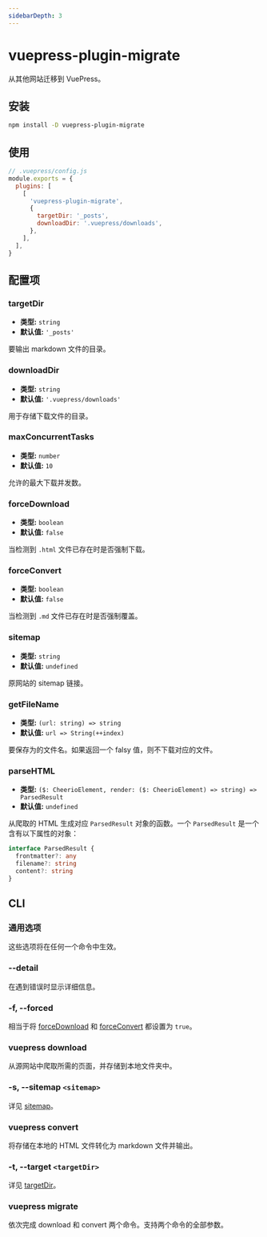 ```yaml
---
sidebarDepth: 3
---
```


# vuepress-plugin-migrate <GitHubLink repo="vuepress/vuepress-plugin-migrate"/>

从其他网站迁移到 VuePress。

## 安装

```sh
npm install -D vuepress-plugin-migrate
```

## 使用

```js
// .vuepress/config.js
module.exports = {
  plugins: [
    [
      'vuepress-plugin-migrate',
      {
        targetDir: '_posts',
        downloadDir: '.vuepress/downloads',
      },
    ],
  ],
}
```

## 配置项

### targetDir

- **类型:** `string`
- **默认值:** `'_posts'`

要输出 markdown 文件的目录。

### downloadDir

- **类型:** `string`
- **默认值:** `'.vuepress/downloads'`

用于存储下载文件的目录。

### maxConcurrentTasks

- **类型:** `number`
- **默认值:** `10`

允许的最大下载并发数。

### forceDownload

- **类型:** `boolean`
- **默认值:** `false`

当检测到 `.html` 文件已存在时是否强制下载。

### forceConvert

- **类型:** `boolean`
- **默认值:** `false`

当检测到 `.md` 文件已存在时是否强制覆盖。

### sitemap

- **类型:** `string`
- **默认值:** `undefined`

原网站的 sitemap 链接。

### getFileName

- **类型:** `(url: string) => string`
- **默认值:** `url => String(++index)`

要保存为的文件名。如果返回一个 falsy 值，则不下载对应的文件。

### parseHTML

- **类型:** `($: CheerioElement, render: ($: CheerioElement) => string) => ParsedResult`
- **默认值:** `undefined`

从爬取的 HTML 生成对应 `ParsedResult` 对象的函数。一个 `ParsedResult` 是一个含有以下属性的对象：

```ts
interface ParsedResult {
  frontmatter?: any
  filename?: string
  content?: string
}
```

## CLI

### 通用选项

这些选项将在任何一个命令中生效。

### --detail

在遇到错误时显示详细信息。

### -f, --forced

相当于将 [forceDownload](#forceDownload) 和 [forceConvert](#forceConvert) 都设置为 `true`。

### vuepress download

从源网站中爬取所需的页面，并存储到本地文件夹中。

### -s, --sitemap `<sitemap>`

详见 [sitemap](#sitemap)。

### vuepress convert

将存储在本地的 HTML 文件转化为 markdown 文件并输出。

### -t, --target `<targetDir>`

详见 [targetDir](#targetDir)。

### vuepress migrate

依次完成 download 和 convert 两个命令。支持两个命令的全部参数。
